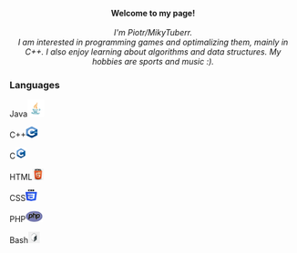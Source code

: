 
<p align="center">
    <b>Welcome to my page!</b><br><br>
    <i>
        I'm Piotr/MikyTuberr.<br>
        I am interested in programming games and optimalizing them, mainly in C++. 
        I also enjoy learning about algorithms and data structures.
        My hobbies are sports and music :).
    </i><br> 
</p>

### Languages


<p>Java<img src="https://github.com/MikyTuberr/MikyTuberr/raw/main/java.png" alt="Java" width="30" height="30"></p>
<p>C++<img src="https://github.com/MikyTuberr/MikyTuberr/raw/main/cpp.png" alt="cpp" width="20" height="20"></p>
<p>C<img src="https://github.com/MikyTuberr/MikyTuberr/raw/main/c.png" alt="c" width="20" height="20"></p>
<p>HTML<img src="https://github.com/MikyTuberr/MikyTuberr/raw/main/html.png" alt="html" width="20" height="20"></p>
<p>CSS<img src="https://github.com/MikyTuberr/MikyTuberr/raw/main/css.png" alt="css" width="20" height="20"></p>
<p>PHP<img src="https://github.com/MikyTuberr/MikyTuberr/raw/main/php.png" alt="php" width="30" height="20"></p>
<p>Bash<img src="https://github.com/MikyTuberr/MikyTuberr/raw/main/bash.png" alt="bash" width="20" height="20"></p>


